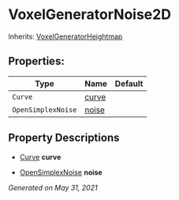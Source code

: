 # VoxelGeneratorNoise2D

Inherits: [VoxelGeneratorHeightmap](VoxelGeneratorHeightmap.md)




## Properties: 


Type                | Name               | Default 
------------------- | ------------------ | --------
`Curve`             | [curve](#i_curve)  |         
`OpenSimplexNoise`  | [noise](#i_noise)  |         
<p></p>

## Property Descriptions

- [Curve](https://docs.godotengine.org/en/stable/classes/class_curve.html)<span id="i_curve"></span> **curve**


- [OpenSimplexNoise](https://docs.godotengine.org/en/stable/classes/class_opensimplexnoise.html)<span id="i_noise"></span> **noise**


_Generated on May 31, 2021_
